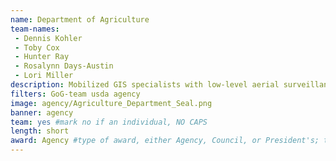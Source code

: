 ```yaml
---
name: Department of Agriculture
team-names: 
 - Dennis Kohler
 - Toby Cox
 - Hunter Ray
 - Rosalynn Days-Austin
 - Lori Miller
description: Mobilized GIS specialists with low-level aerial surveillance to immediately respond to the most urgent needs on the ground during the major flooding along the Missouri River in 2019. They identified 188 survey points and forwarded the data to the appropriate state/federal agency, allowing them to make timely decisions and take appropriate actions to identify hazards and protect livestock.
filters: GoG-team usda agency
image: agency/Agriculture_Department_Seal.png
banner: agency
team: yes #mark no if an individual, NO CAPS 
length: short
award: Agency #type of award, either Agency, Council, or President's; this is case sensitive so make sure to match the options listed exactly. This section generates the format of the card
---
```

